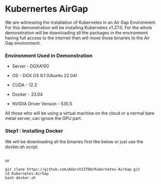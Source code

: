 # Kubernertes AirGap

We are witnessing the installation of Kubernetes in an Air Gap Environment. For this demonstration will be installing Kubernetes v1.27.0.
For the whole demonstration will be downloading all the packages in the environment having full access to the internet then will move those binaries to the Air Gap environment.

### Environment Used in Demonstration

 - Server - DGXA100

 - OS - DGX OS 6.1 (Ubuntu 22.04)

 - CUDA - 12.2

 - Docker - 23.04

 - NVIDIA Driver Version - 535.5


All those who will be using a virtual machine on the cloud or a normal bare metal server, can ignore the GPU part.

### Step1 : Installing Docker

We will be downloading all the binaries first like below or just use the docker.sh script.

```

```
or 

```
git clone https://github.com/AdarshIITDH/Kubernetes-AirGap.git
cd Kubernetes-AirGap
bash docker.sh
```

